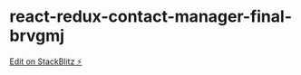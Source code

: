 # react-redux-contact-manager-final-brvgmj

[Edit on StackBlitz ⚡️](https://stackblitz.com/edit/react-redux-contact-manager-final-brvgmj)
